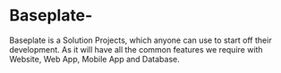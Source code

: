 # Baseplate-
Baseplate is a Solution Projects, which anyone can use to start off their development. As it will have all the common features we require with Website, Web App, Mobile App and Database.
